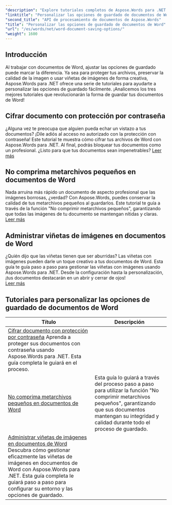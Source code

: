 ```yaml
---
"description": "Explore tutoriales completos de Aspose.Words para .NET para personalizar las opciones de guardado de documentos de Word, incluida la protección con contraseña, la conservación de la calidad de la imagen y la administración de viñetas de imágenes."
"linktitle": "Personalizar las opciones de guardado de documentos de Word"
"second_title": "API de procesamiento de documentos de Aspose.Words"
"title": "Personalizar las opciones de guardado de documentos de Word"
"url": "/es/words/net/word-document-saving-options/"
"weight": 1600
---
```


## Introducción

Al trabajar con documentos de Word, ajustar las opciones de guardado puede marcar la diferencia. Ya sea para proteger tus archivos, preservar la calidad de la imagen o usar viñetas de imágenes de forma creativa, Aspose.Words para .NET ofrece una serie de tutoriales para ayudarte a personalizar las opciones de guardado fácilmente. ¡Analicemos los tres mejores tutoriales que revolucionarán la forma de guardar tus documentos de Word!  

## Cifrar documento con protección por contraseña  
¿Alguna vez te preocupa que alguien pueda echar un vistazo a tus documentos? ¡Dile adiós al acceso no autorizado con la protección con contraseña! Este tutorial te muestra cómo cifrar tus archivos de Word con Aspose.Words para .NET. Al final, podrás bloquear tus documentos como un profesional. ¿Listo para que tus documentos sean impenetrables? [Leer más](./encrypt-document-with-password-protect/)  

## No comprima metarchivos pequeños en documentos de Word  
Nada arruina más rápido un documento de aspecto profesional que las imágenes borrosas, ¿verdad? Con Aspose.Words, puedes conservar la calidad de tus metarchivos pequeños al guardarlos. Este tutorial te guía a través de la función "No comprimir metarchivos pequeños", garantizando que todas las imágenes de tu documento se mantengan nítidas y claras.  
[Leer más](./do-not-compress-small-metafiles-word-documents/)  

## Administrar viñetas de imágenes en documentos de Word  
¿Quién dijo que las viñetas tienen que ser aburridas? Las viñetas con imágenes pueden darle un toque creativo a tus documentos de Word. Esta guía te guía paso a paso para gestionar las viñetas con imágenes usando Aspose.Words para .NET. Desde la configuración hasta la personalización, ¡tus documentos destacarán en un abrir y cerrar de ojos!  
[Leer más](./manage-picture-bullet/)  

 ## Tutoriales para personalizar las opciones de guardado de documentos de Word
| Título | Descripción |
| --- | --- |
| [Cifrar documento con protección por contraseña](./encrypt-document-with-password-protect/) Aprenda a proteger sus documentos con contraseña usando Aspose.Words para .NET. Esta guía completa le guiará en el proceso.
| [No comprima metarchivos pequeños en documentos de Word](./do-not-compress-small-metafiles-word-documents/) | Esta guía lo guiará a través del proceso paso a paso para utilizar la función "No comprimir metarchivos pequeños", garantizando que sus documentos mantengan su integridad y calidad durante todo el proceso de guardado.
| [Administrar viñetas de imágenes en documentos de Word](./manage-picture-bullet/) Descubra cómo gestionar eficazmente las viñetas de imágenes en documentos de Word con Aspose.Words para .NET. Esta guía completa le guiará paso a paso para configurar su entorno y las opciones de guardado.